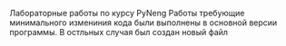 Лабораторные работы по курсу PyNeng
Работы требующие минимального измениния кода были выполнены в основной версии программы. В остльных случая был создан новый файл
